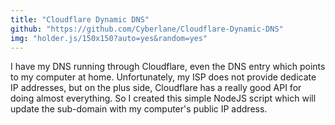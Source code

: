 ```yaml
---
title: "Cloudflare Dynamic DNS"
github: "https://github.com/Cyberlane/Cloudflare-Dynamic-DNS"
img: "holder.js/150x150?auto=yes&random=yes"
---
```


I have my DNS running through Cloudflare, even the DNS entry which points to my computer at home. Unfortunately, my ISP does not provide dedicate IP addresses, but on the plus side, Cloudflare has a really good API for doing almost everything. So I created this simple NodeJS script which will update the sub-domain with my computer's public IP address.